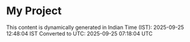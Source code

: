 # My Project

This content is dynamically generated in Indian Time (IST): 2025-09-25 12:48:04 IST
Converted to UTC: 2025-09-25 07:18:04 UTC

